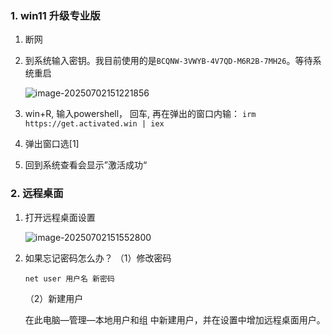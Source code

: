 ### 1. win11 升级专业版

1. 断网

2. 到系统输入密钥。我目前使用的是`BCQNW-3VWYB-4V7QD-M6R2B-7MH26`。等待系统重启

   ![image-20250702151221856](https://s2.loli.net/2025/07/02/VpA6qxFoNQY7Xgn.png)

3. win+R, 输入powershell， 回车, 再在弹出的窗口内输：
   `irm https://get.activated.win | iex`

4. 弹出窗口选[1]

5. 回到系统查看会显示”激活成功“

### 2. 远程桌面

1. 打开远程桌面设置

   ![image-20250702151552800](https://s2.loli.net/2025/07/02/Dm5u9yASlawB6fX.png)

2. 如果忘记密码怎么办？
   （1）修改密码

   ```
   net user 用户名 新密码
   ```

   （2）新建用户

   在此电脑—管理—本地用户和组 中新建用户，并在设置中增加远程桌面用户。

   

